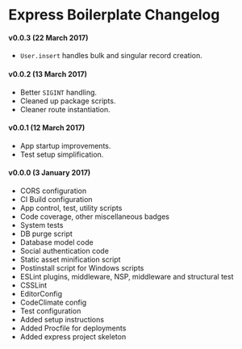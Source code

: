 # Express Boilerplate Changelog

#### v0.0.3 (22 March 2017)
* `User.insert` handles bulk and singular record creation.

#### v0.0.2 (13 March 2017)
* Better `SIGINT` handling.
* Cleaned up package scripts.
* Cleaner route instantiation.

#### v0.0.1 (12 March 2017)
* App startup improvements.
* Test setup simplification.

#### v0.0.0 (3 January 2017)
* CORS configuration
* CI Build configuration
* App control, test, utility scripts
* Code coverage, other miscellaneous badges
* System tests
* DB purge script
* Database model code
* Social authentication code
* Static asset minification script
* Postinstall script for Windows scripts
* ESLint plugins, middleware, NSP, middleware and structural test
* CSSLint
* EditorConfig
* CodeClimate config
* Test configuration
* Added setup instructions
* Added Procfile for deployments
* Added express project skeleton
